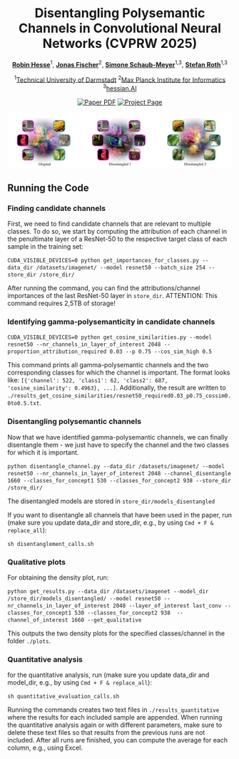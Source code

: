 <div align="center">
<h1>Disentangling Polysemantic Channels in Convolutional Neural Networks (CVPRW 2025)</h1>

[**Robin Hesse**](https://robinhesse.github.io)<sup>1</sup>, [**Jonas Fischer**](https://www.mpi-inf.mpg.de/departments/computer-vision-and-machine-learning/people/jonas-fischer)<sup>2</sup>, [**Simone Schaub-Meyer**](https://schaubsi.github.io)<sup>1,3</sup>, [**Stefan Roth**](https://www.visinf.tu-darmstadt.de/visual_inference/people_vi/stefan_roth.en.jsp)<sup>1,3</sup>

<sup>1</sup>[Technical University of Darmstadt](https://www.visinf.tu-darmstadt.de/research_vi/index.en.jsp) <sup>2</sup>[Max Planck Institute for Informatics](https://www.mpi-inf.mpg.de/publications) <sup>3</sup>[hessian.AI](https://hessian.ai/research/)

<a href="https://arxiv.org/abs/2504.12939"><img src='https://img.shields.io/badge/arXiv-disentangle_channels-red' alt='Paper PDF'></a>
<a href="https://github.com/visinf/disentangle-channels"><img src='https://img.shields.io/badge/Code-Coming_soon-green' alt='Project Page'></a>

<center>
    <img src="./teaser_figure.png" alt="Description" width="700">
</center>

</div>

## Running the Code

### Finding candidate channels

First, we need to find candidate channels that are relevant to multiple classes. To do so, we start by computing the attribution of each channel in the penultimate layer of a ResNet-50 to the respective target class of each sample in the training set:

```
CUDA_VISIBLE_DEVICES=0 python get_importances_for_classes.py --data_dir /datasets/imagenet/ --model resnet50 --batch_size 254 --store_dir /store_dir/
```

After running the command, you can find the attributions/channel importances of the last ResNet-50 layer in ```store_dir```. ATTENTION: This command requires 2,5TB of storage!

### Identifying gamma-polysemanticity in candidate channels

```
CUDA_VISIBLE_DEVICES=0 python get_cosine_similarities.py --model resnet50 --nr_channels_in_layer_of_interest 2048 --proportion_attribution_required 0.03 --p 0.75 --cos_sim_high 0.5
```

This command prints all gamma-polysemantic channels and the two corresponding classes for which the channel is important. The format looks like: ```[{'channel': 522, 'class1': 62, 'class2': 687, 'cosine_similarity': 0.4963}, ...]```. 
Additionally, the result are written to ```./results_get_cosine_similarities/resnet50_required0.03_p0.75_cossim0.0to0.5.txt```. 

### Disentangling polysemantic channels

Now that we have identified gamma-polysemantic channels, we can finally disentangle them - we just have to specify the channel and the two classes for which it is important. 

```
python disentangle_channel.py --data_dir /datasets/imagenet/ --model resnet50 --nr_channels_in_layer_of_interest 2048 --channel_disentangle 1660 --classes_for_concept1 530 --classes_for_concept2 938 --store_dir /store_dir/
```

The disentangled models are stored in ```store_dir/models_disentangled```

If you want to disentangle all channels that have been used in the paper, run (make sure you update data_dir and store_dir, e.g., by using ```Cmd + F & replace_all```):

```
sh disentanglement_calls.sh
```

### Qualitative plots

For obtaining the density plot, run:

```
python get_results.py --data_dir /datasets/imagenet --model_dir /store_dir/models_disentangled/ --model resnet50 --nr_channels_in_layer_of_interest 2048 --layer_of_interest last_conv --classes_for_concept1 530 --classes_for_concept2 938  --channel_of_interest 1660 --get_qualitative
```

This outputs the two density plots for the specified classes/channel in the folder ```./plots```.

### Quantitative analysis

for the quantitative analysis, run (make sure you update data_dir and model_dir, e.g., by using ```Cmd + F & replace_all```):

```
sh quantitative_evaluation_calls.sh
```

Running the commands creates two text files in ```./results_quantitative``` where the results for each included sample are appended. When running the quantitative analysis again or with different parameters, make sure to delete these text files so that results from the previous runs are not included. After all runs are finished, you can compute the average for each column, e.g., using Excel.
